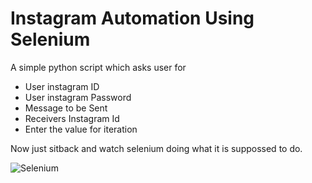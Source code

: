 # Instagram Automation Using Selenium

A simple python script which asks user for
  - User instagram ID
  - User instagram Password
  - Message to be Sent 
  - Receivers Instagram Id
  - Enter the value for iteration

Now just sitback and watch selenium doing what it is suppossed to do.

![Selenium](https://user-images.githubusercontent.com/60640528/135710240-3c4ab092-525e-42eb-9b65-00201672d435.gif)


